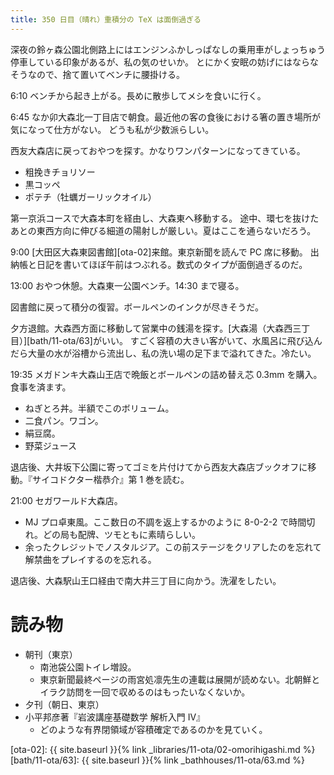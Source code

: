 ```yaml
---
title: 350 日目（晴れ）重積分の TeX は面倒過ぎる
---
```


深夜の鈴ヶ森公園北側路上にはエンジンふかしっぱなしの乗用車がしょっちゅう停車している印象があるが、私の気のせいか。
とにかく安眠の妨げにはならなそうなので、捨て置いてベンチに腰掛ける。

6:10 ベンチから起き上がる。長めに散歩してメシを食いに行く。

6:45 なか卯大森北一丁目店で朝食。最近他の客の食後における箸の置き場所が気になって仕方がない。
どうも私が少数派らしい。

西友大森店に戻っておやつを探す。かなりワンパターンになってきている。

* 粗挽きチョリソー
* 黒コッペ
* ポテチ（牡蠣ガーリックオイル）

第一京浜コースで大森本町を経由し、大森東へ移動する。
途中、環七を抜けたあとの東西方向に伸びる細道の陽射しが厳しい。夏はここを通らないだろう。

9:00 [大田区大森東図書館][ota-02]来館。東京新聞を読んで PC 席に移動。
出納帳と日記を書いてほぼ午前はつぶれる。数式のタイプが面倒過ぎるのだ。

13:00 おやつ休憩。大森東一公園ベンチ。14:30 まで寝る。

図書館に戻って積分の復習。ボールペンのインクが尽きそうだ。

夕方退館。大森西方面に移動して営業中の銭湯を探す。[大森湯（大森西三丁目）][bath/11-ota/63]がいい。
すごく容積の大きい客がいて、水風呂に飛び込んだら大量の水が浴槽から流出し、私の洗い場の足下まで溢れてきた。冷たい。

19:35 メガドンキ大森山王店で晩飯とボールペンの詰め替え芯 0.3mm を購入。食事を済ます。

* ねぎとろ丼。半額でこのボリューム。
* 二食パン。ワゴン。
* 絹豆腐。
* 野菜ジュース

退店後、大井坂下公園に寄ってゴミを片付けてから西友大森店ブックオフに移動。『サイコドクター楷恭介』第 1 巻を読む。

21:00 セガワールド大森店。

* MJ プロ卓東風。ここ数日の不調を返上するかのように 8-0-2-2 で時間切れ。どの局も配牌、ツモともに素晴らしい。
* 余ったクレジットでノスタルジア。この前ステージをクリアしたのを忘れて解禁曲をプレイするのを忘れる。

退店後、大森駅山王口経由で南大井三丁目に向かう。洗濯をしたい。

# 読み物

* 朝刊（東京）
  * 南池袋公園トイレ増設。
  * 東京新聞最終ページの雨宮処凛先生の連載は展開が読めない。北朝鮮とイラク訪問を一回で収めるのはもったいなくないか。
* 夕刊（朝日、東京）
* 小平邦彦著『岩波講座基礎数学 解析入門 IV』
  * どのような有界閉領域が容積確定であるのかを見ていく。

[ota-02]: {{ site.baseurl }}{% link _libraries/11-ota/02-omorihigashi.md %}
[bath/11-ota/63]: {{ site.baseurl }}{% link _bathhouses/11-ota/63.md %}
